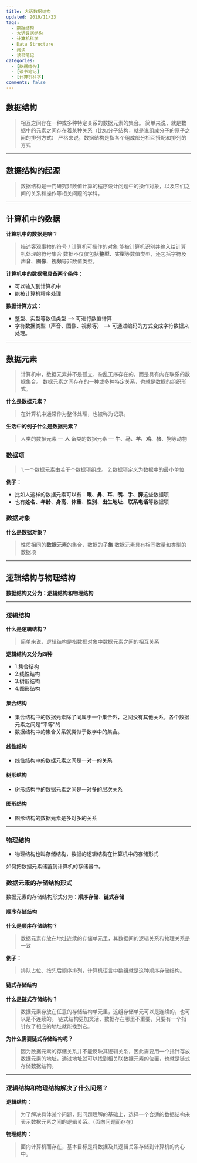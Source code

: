 ```yaml
---
title: 大话数据结构
updated: 2019/11/23
tags: 
  - 数据结构
  - 大话数据结构
  - 计算机科学
  - Data Structure
  - 阅读
  - 读书笔记
categories: 
  - [数据结构]
  - [读书笔记]
  - [计算机科学]
comments: false
---
```


## 数据结构

> 相互之间存在一种或多种特定关系的数据元素的集合。
> 简单来说，就是数据中的元素之间存在着某种关系（比如分子结构，就是说组成分子的原子之间的排列方式）
> 严格来说，数据结构是指各个组成部分相互搭配和排列的方式


***

## 数据结构的起源

> 数据结构是一门研究非数值计算的程序设计问题中的操作对象，以及它们之间的关系和操作等相关问题的学科。

***

## 计算机中的数据

**计算机中的数据是啥？**
> 描述客观事物的符号 / 计算机可操作的对象
> 能被计算机识别并输入给计算机处理的符号集合
> 数据不仅仅包括**整型**、**实型**等数值类型，还包括字符及**声音**、**图像**、**视频**等非数值类型。

**计算机中的数据需具备两个条件：**
+ 可以输入到计算机中
+ 能被计算机程序处理

**数据计算方式：**
+ 整型、实型等数值类型  —> 可进行数值计算
+ 字符数据类型（声音、图像、视频等） —> 可通过编码的方式变成字符数据来处理。

***

## 数据元素

> 计算机中，数据元素并不是孤立、杂乱无序存在的，而是具有内在联系的数据集合。
> 数据元素之间存在的一种或多种特定关系，也就是数据的组织形式。

**什么是数据元素？**
> 在计算机中通常作为整体处理，也被称为记录。

**生活中的例子什么是数据元素？**
> 人类的数据元素 — **人**
> 畜类的数据元素 — **牛**、**马**、**羊**、**鸡**、**猪**、**狗**等动物

### 数据项

> 1.一个数据元素由若干个数据项组成。
> 2.数据项定义为数据中的最小单位


**例子：**
+ 比如人这样的数据元素可以有：**眼**、**鼻**、**耳**、**嘴**、**手**、**脚**这些数据项
+ 也有**姓名**、**年龄**、**身高**、**体重**、**性别**、**出生地址**、**联系电话**等数据项


### 数据对象

**什么是数据对象？**
> 性质相同的**数据元素**的集合，数据的**子集**
> 数据元素具有相同数量和类型的数据项


****


## 逻辑结构与物理结构

**数据结构又分为：逻辑结构和物理结构**


***

### 逻辑结构

**什么是逻辑结构？**
> 简单来说，逻辑结构是指数据对象中数据元素之间的相互关系


**逻辑结构又分为四种**
+ 1.集合结构
+ 2.线性结构
+ 3.树形结构
+ 4.图形结构


#### 集合结构

+ 集合结构中的数据元素除了同属于一个集合外，之间没有其他关系，各个数据元素之间是“平等”的
+ 数据结构中的集合关系就类似于数学中的集合。

#### 线性结构

+ 线性结构中的数据元素之间是一对一的关系


#### 树形结构

+ 树形结构中的数据元素之间是一对多的层次关系


#### 图形结构

+ 图形结构的数据元素是多对多的关系

***

### 物理结构
+ 物理结构也叫存储结构，数据的逻辑结构在计算机中的存储形式


如何把数据元素储蓄到计算机的存储器中。


### 数据元素的存储结构形式

数据元素的存储结构形式分为：**顺序存储**、**链式存储**


#### 顺序存储结构

**什么是顺序存储结构？**
> 数据元素存放在地址连续的存储单元里，其数据间的逻辑关系和物理关系是一致

**例子：**
> 排队占位、按先后顺序排列，计算机语言中数组就是这种顺序存储结构。


#### 链式存储结构

**什么是链式存储结构？**
> 数据元素存放在任意的存储结构单元里，这组存储单元可以是连续的，也可以是不连续的。
> 链式结构更加灵活、数据存在哪里不重要，只要有一个指针放了相应的地址就能找到它。


**为什么需要链式存储结构呢？**
> 因为数据元素的存储关系并不能反映其逻辑关系，因此需要用一个指针存放数据元素的地址，通过地址就可以找到相关联数据元素的位置，也就是链式存储数据结构。

***

### 逻辑结构和物理结构解决了什么问题？

**逻辑结构：**
> 为了解决具体某个问题，怼问题理解的基础上，选择一个合适的数据结构来表示数据元素之间的逻辑关系。（面向问题而存在）

**物理结构：**
> 面向计算机而存在，基本目标是将数据及其逻辑关系存储到计算机的内心中。